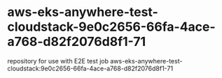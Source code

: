 # aws-eks-anywhere-test-cloudstack-9e0c2656-66fa-4ace-a768-d82f2076d8f1-71
repository for use with E2E test job aws-eks-anywhere-test-cloudstack:9e0c2656-66fa-4ace-a768-d82f2076d8f1-71
